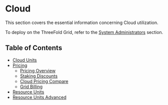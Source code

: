 <h1> Cloud </h1>

This section covers the essential information concerning Cloud utilization.

To deploy on the ThreeFold Grid, refer to the [System Administrators](../../documentation/system_administrators/system_administrators.md) section.

<h2>Table of Contents</h2>

- [Cloud Units](./cloudunits.md)
- [Pricing](./pricing/pricing_toc.md)
  - [Pricing Overview](./pricing/pricing.md)
  - [Staking Discounts](./pricing/staking_discount_levels.md)
  - [Cloud Pricing Compare](./pricing/cloud_pricing_compare.md)
  - [Grid Billing](./grid_billing/grid_billing.md)
- [Resource Units](./resource_units_calc_cloudunits.md)
- [Resource Units Advanced](./resourceunits_advanced.md)